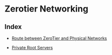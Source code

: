 # Zerotier Networking 

## Index 

- [Route between ZeroTier and Physical Networks](/zerotier-toolkit/networking/route-between-zerotier-and-physical-networks.md)

- [Private Root Servers](/zerotier-toolkit/networking/private-root-servers.md)

